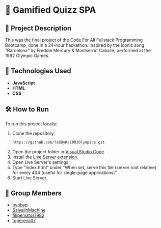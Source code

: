 # 🎯 Gamified Quizz SPA

## 📝 Project Description

This was the final project of the Code For All Fullstack Programming Bootcamp, done in a 24-hour hackathon. Inspired by the iconic song "Barcelona" by Freddie Mercury & Montserrat Caballé, performed at the 1992 Olympic Games.
## 🚀 Technologies Used

- **JavaScript**
- **HTML**
- **CSS**

## 🛠️ How to Run

To run this project locally:

1. Clone the repository:
   ```bash
   https://github.com/TaBByR/1992Olympics.git
   ```
2. Open the project folder in [Visual Studio Code](https://code.visualstudio.com/).
3. Install the [Live Server extension](https://marketplace.visualstudio.com/items?itemName=ritwickdey.liveserver).
4. Open Live Server's settings
5. Type "index.html" under "When set, serve this file (server root relative) for every 404 (useful for single-page applications)"
6. Start Live Server.

## 🤝 Group Members

- [bypbyp](https://github.com/bypbyp)
- [SaiyajinMachine](https://github.com/SaiyajinMachine)
- [filipematos1982](https://github.com/filipematos1982)
- [topereira07](https://github.com/topereira07)
